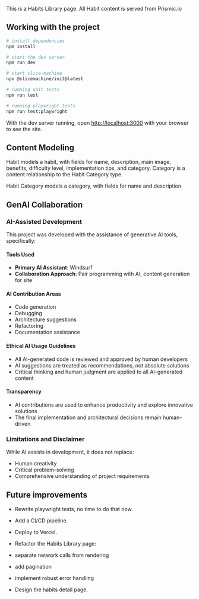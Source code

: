 This is a Habits Library page.
All Habit content is served from Prismic.io

## Working with the project
```bash
# install dependencies
npm install

# start the dev server
npm run dev

# start slice-machine
npx @slicemachine/init@latest

# running unit tests
npm run test

# running playwright tests
npm run test:playwright
```

With the dev server running, open [http://localhost:3000](http://localhost:3000) with your browser to see the site.

## Content Modeling

Habit models a habit, with fields for name, description, main image, benefits, difficulty level, implementation tips, and category. Category is a content relationship to the Habit Category type.

Habit Category models a category, with fields for name and description.

## GenAI Collaboration

### AI-Assisted Development
This project was developed with the assistance of generative AI tools, specifically:

#### Tools Used
- **Primary AI Assistant**: Windsurf
- **Collaboration Approach**: Pair programming with AI, content generation for site

#### AI Contribution Areas
- Code generation
- Debugging
- Architecture suggestions
- Refactoring
- Documentation assistance

#### Ethical AI Usage Guidelines
- All AI-generated code is reviewed and approved by human developers
- AI suggestions are treated as recommendations, not absolute solutions
- Critical thinking and human judgment are applied to all AI-generated content

#### Transparency
- AI contributions are used to enhance productivity and explore innovative solutions
- The final implementation and architectural decisions remain human-driven

### Limitations and Disclaimer
While AI assists in development, it does not replace:
- Human creativity
- Critical problem-solving
- Comprehensive understanding of project requirements

## Future improvements
- Rewrite playwright tests, no time to do that now.
- Add a CI/CD pipeline.
- Deploy to Vercel.
- Refactor the Habits Library page:
 - separate network calls from rendering
 - add pagination
 - implement robust error handling

- Design the habits detail page.
